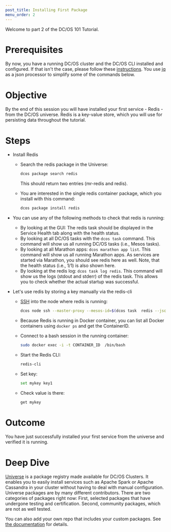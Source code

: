 ```yaml
---
post_title: Installing First Package
menu_order: 2
---
```


Welcome to part 2 of the DC/OS 101 Tutorial.

# Prerequisites
By now, you have a running DC/OS cluster and the DC/OS CLI installed and configured. If that isn't the case, please follow these [instructions](/docs/1.10/tutorials/dcos-101/cli/).
You use [jq](https://stedolan.github.io/jq/) as a json processor to simplify some of the commands below.

# Objective
By the end of this session you will have installed your first service - Redis - from the DC/OS universe. Redis is a key-value store, which you will use for persisting data throughout the tutorial.

# Steps
  * Install Redis
      * Search the redis package in the Universe: 
      
        ```bash
        dcos package search redis
        ```
        
        This should return two entries (mr-redis and redis).
        
      * You are interested in the single redis container package, which you install with this command:
      
        ```bash
        dcos package install redis
        ```
        
  * You can use any of the following methods to check that redis is running:
      * By looking at the GUI: The redis task should be displayed in the Service Health tab along with the health status.
      * By looking at all DC/OS tasks with the `dcos task` command. This command will show us all running DC/OS tasks (i.e., Mesos tasks).
      * By looking at all Marathon apps: `dcos marathon app list`. This command will show us all running Marathon apps. As services are started via Marathon, you should see redis here as well. Note, that the health status (i.e., 1/1) is also shown here.
      * By looking at the redis log: `dcos task log redis`. This command will show us the logs (stdout and stderr) of the redis task. This allows you to check whether the actual startup was successful.
  * Let's use redis by storing a key manually via the redis-cli
      * [SSH](/docs/1.10/administering-clusters/sshcluster/) into the node where redis is running: 
      
        ```bash
        dcos node ssh --master-proxy --mesos-id=$(dcos task  redis --json |  jq -r '.[] | .slave_id')
        ```
    
      * Because Redis is running in Docker container, you can list all Docker containers using `docker ps` and get the ContainerID.
      * Connect to a bash session in the running container: 
      
        ```bash
        sudo docker exec -i -t CONTAINER_ID  /bin/bash
        ```
        
      * Start the Redis CLI: 
      
        ```bash
        redis-cli
        ```
        
      * Set key: 
      
        ```bash
        set mykey key1
        ```
        
      * Check value is there:
      
        ```bash
        get mykey
        ```

# Outcome
  You have just successfully installed your first service from the universe and verified it is running.

# Deep Dive
  [Universe](https://github.com/mesosphere/universe) is a package registry made available for DC/OS Clusters.
  It enables you to easily install services such as Apache Spark or Apache Cassandra in your cluster without having to deal with manual configuration. Universe packages are by many different contributors. There are two categories of packages right now:
  First, selected packages that have undergone testing and certification. Second, community packages, which are not as well tested.

  You can also add your own repo that includes your custom packages. See [the documentation](https://docs.mesosphere.com/1.10/administering-clusters/repo/) for details.
